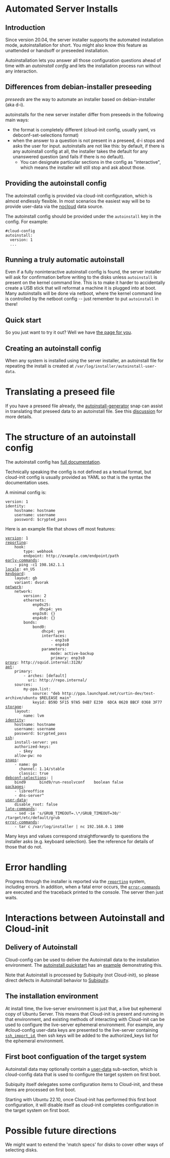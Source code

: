 # Automated Server Installs

## Introduction

Since version 20.04, the server installer supports the automated installation mode, autoinstallation for short. You might also know this feature as unattended or handsoff or preseeded installation.

Autoinstallation lets you answer all those configuration questions ahead of time with an *autoinstall config* and lets the installation process run without any interaction.

## Differences from debian-installer preseeding

*preseeds* are the way to automate an installer based on debian-installer (aka d-i).

autoinstalls for the new server installer differ from preseeds in the following main ways:

 * the format is completely different (cloud-init config, usually yaml, vs debconf-set-selections format)
 * when the answer to a question is not present in a preseed, d-i   stops and asks the user for input. autoinstalls are not like this:   by default, if there is any autoinstall config at all, the   installer takes the default for any unanswered question (and fails if there is no default).
    * You can designate particular sections in   the config as "interactive", which means the installer will still stop and ask about those.

## Providing the autoinstall config

The autoinstall config is provided via cloud-init configuration, which is almost endlessly flexible. In most scenarios the easiest way will be to provide user-data via the [nocloud](https://cloudinit.readthedocs.io/en/latest/topics/datasources/nocloud.html) data source.

The autoinstall config should be provided under the `autoinstall` key in the config. For example:

    #cloud-config
    autoinstall:
      version: 1
      ...

## Running a truly automatic autoinstall

Even if a fully noninteractive autoinstall config is found, the server installer will ask for confirmation before writing to the disks unless `autoinstall` is present on the kernel command line. This is to make it harder to accidentally create a USB stick that will reformat a machine it is plugged into at boot. Many autoinstalls will be done via netboot, where the kernel command line is controlled by the netboot config -- just remember to put `autoinstall` in there!

## Quick start

So you just want to try it out? Well we have [the page for you](autoinstall-quickstart.md).

## Creating an autoinstall config

When any system is installed using the server installer, an autoinstall file for repeating the install is created  at `/var/log/installer/autoinstall-user-data`.

# Translating a preseed file

If you have a preseed file already, the [autoinstall-generator](https://snapcraft.io/autoinstall-generator) snap can assist in translating that preseed data to an autoinstall file.  See this [discussion](https://discourse.ubuntu.com/t/autoinstall-generator-tool-to-help-with-creation-of-autoinstall-files-based-on-preseed/21334) for more details.

# The structure of an autoinstall config

The autoinstall config has [full documentation](autoinstall-reference.md).

Technically speaking the config is not defined as a textual format, but cloud-init config is usually provided as YAML so that is the syntax the documentation uses.

A minimal config is:

    version: 1
    identity:
        hostname: hostname
        username: username
        password: $crypted_pass

Here is an example file that shows off most features:

<pre><code><a href="autoinstall-reference.md#version">version</a>: 1
<a href="autoinstall-reference.md#reporting">reporting</a>:
    hook:
        type: webhook
        endpoint: http://example.com/endpoint/path
<a href="autoinstall-reference.md#early-commands">early-commands</a>:
    - ping -c1 198.162.1.1
<a href="autoinstall-reference.md#locale">locale</a>: en_US
<a href="autoinstall-reference.md#keyboard">keyboard</a>:
    layout: gb
    variant: dvorak
<a href="autoinstall-reference.md#network">network</a>:
    network:
        version: 2
        ethernets:
            enp0s25:
               dhcp4: yes
            enp3s0: {}
            enp4s0: {}
        bonds:
            bond0:
                dhcp4: yes
                interfaces:
                    - enp3s0
                    - enp4s0
                parameters:
                    mode: active-backup
                    primary: enp3s0
<a href="autoinstall-reference.md#proxy">proxy</a>: http://squid.internal:3128/
<a href="autoinstall-reference.md#apt">apt</a>:
    primary:
        - arches: [default]
          uri: http://repo.internal/
    sources:
        my-ppa.list:
            source: "deb http://ppa.launchpad.net/curtin-dev/test-archive/ubuntu $RELEASE main"
            keyid: B59D 5F15 97A5 04B7 E230  6DCA 0620 BBCF 0368 3F77
<a href="autoinstall-reference.md#storage">storage</a>:
    layout:
        name: lvm
<a href="autoinstall-reference.md#identity">identity</a>:
    hostname: hostname
    username: username
    password: $crypted_pass
<a href="autoinstall-reference.md#ssh">ssh</a>:
    install-server: yes
    authorized-keys:
      - $key
    allow-pw: no
<a href="autoinstall-reference.md#snaps">snaps</a>:
    - name: go
      channel: 1.14/stable
      classic: true
<a href="autoinstall-reference.md#debconf-selections">debconf-selections</a>: |
    bind9      bind9/run-resolvconf    boolean false
<a href="autoinstall-reference.md#packages">packages</a>:
    - libreoffice
    - dns-server^
<a href="autoinstall-reference.md#user-data">user-data</a>:
    disable_root: false
<a href="autoinstall-reference.md#late-commands">late-commands</a>:
    - sed -ie 's/GRUB_TIMEOUT=.\*/GRUB_TIMEOUT=30/' /target/etc/default/grub
<a href="autoinstall-reference.md#error-commands">error-commands</a>:
    - tar c /var/log/installer | nc 192.168.0.1 1000
</code></pre>

Many keys and values correspond straightforwardly to questions the installer asks (e.g. keyboard selection). See the reference for details of those that do not.

# Error handling

Progress through the installer is reported via the [`reporting`](autoinstall-reference.md#reporting) system, including errors. In addition, when a fatal error occurs, the [`error-commands`](autoinstall-reference.md#error-commands) are executed and the traceback printed to the console. The server then just waits.

# Interactions between Autoinstall and Cloud-init

## Delivery of Autoinstall

Cloud-config can be used to deliver the Autoinstall data to the installation environment. The [autoinstall quickstart](autoinstall-quickstart.md) has an [example](autoinstall-quickstart.md#write-your-autoinstall-config) demonstrating this.

Note that Autoinstall is processed by Subiquity (not Cloud-init), so please direct defects in Autoinstall behavior to [Subiquity](https://bugs.launchpad.net/subiquity/+filebug).

## The installation environment

At install time, the live-server environment is just that, a live but ephemeral copy of Ubuntu Server.  This means that Cloud-init is present and running in that environment, and existing methods of interacting with Cloud-init can be used to configure the live-server ephemeral environment.  For example, any #cloud-config user-data keys are presented to the live-server containing [`ssh_import_id`](https://cloudinit.readthedocs.io/en/latest/topics/modules.html?highlight=ssh#ssh-import-id), then ssh keys will be added to the authorized_keys list for the ephemeral environment.

## First boot configuation of the target system

Autoinstall data may optionally contain a [user-data](autoinstall-reference.md#user-data) sub-section, which is cloud-config data that is used to configure the target system on first boot.

Subiquity itself delegates some configuration items to Cloud-init, and these items are processed on first boot.

Starting with Ubuntu 22.10, once Cloud-init has performed this first boot configuration, it will disable itself as cloud-init completes configuration in the target system on first boot.

# Possible future directions

We might want to extend the 'match specs' for disks to cover other ways of selecting disks.
